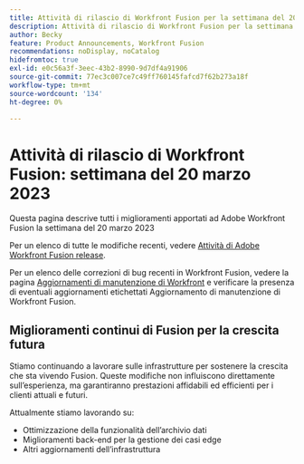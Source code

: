```yaml
---
title: Attività di rilascio di Workfront Fusion per la settimana del 20 marzo 2023
description: Attività di rilascio di Workfront Fusion per la settimana del 20 marzo 2023
author: Becky
feature: Product Announcements, Workfront Fusion
recommendations: noDisplay, noCatalog
hidefromtoc: true
exl-id: e0c56a3f-3eec-43b2-8990-9d7df4a91906
source-git-commit: 77ec3c007ce7c49ff760145fafcd7f62b273a18f
workflow-type: tm+mt
source-wordcount: '134'
ht-degree: 0%

---
```


# Attività di rilascio di Workfront Fusion: settimana del 20 marzo 2023

Questa pagina descrive tutti i miglioramenti apportati ad Adobe Workfront Fusion la settimana del 20 marzo 2023

Per un elenco di tutte le modifiche recenti, vedere [Attività di Adobe Workfront Fusion release](/help/workfront-fusion/fusion-product-releases/fusion-release-activity.md).

Per un elenco delle correzioni di bug recenti in Workfront Fusion, vedere la pagina [Aggiornamenti di manutenzione di Workfront](https://experienceleague.adobe.com/docs/workfront-known-issues/releases/current-updates.html?lang=it) e verificare la presenza di eventuali aggiornamenti etichettati Aggiornamento di manutenzione di Workfront Fusion.

## Miglioramenti continui di Fusion per la crescita futura

Stiamo continuando a lavorare sulle infrastrutture per sostenere la crescita che sta vivendo Fusion. Queste modifiche non influiscono direttamente sull’esperienza, ma garantiranno prestazioni affidabili ed efficienti per i clienti attuali e futuri.

Attualmente stiamo lavorando su:

* Ottimizzazione della funzionalità dell’archivio dati
* Miglioramenti back-end per la gestione dei casi edge
* Altri aggiornamenti dell’infrastruttura
